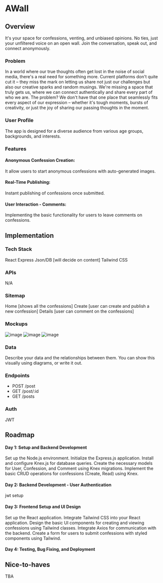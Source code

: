 # AWall

## Overview

It's your space for confessions, venting, and unbiased opinions. No ties, just your unfiltered voice on an open wall. Join the conversation, speak out, and connect anonymously.

### Problem

In a world where our true thoughts often get lost in the noise of social media, there's a real need for something more. Current platforms don't quite cut it – they miss the mark on letting us share not just our challenges but also our creative sparks and random musings. We're missing a space that truly gets us, where we can connect authentically and share every part of who we are. The problem? We don't have that one place that seamlessly fits every aspect of our expression – whether it's tough moments, bursts of creativity, or just the joy of sharing our passing thoughts in the moment.

### User Profile

The app is designed for a diverse audience from various age groups, backgrounds, and interests.

### Features


#### Anonymous Confession Creation:

It allow users to start anonymous confessions with auto-generated images.

#### Real-Time Publishing:

Instant publishing of confessions once submitted.

#### User Interaction - Comments:

Implementing the basic functionality for users to leave comments on confessions.

## Implementation

### Tech Stack

React
Express
Json/DB [will decide on content]
Tailwind CSS

### APIs

N/A
### Sitemap

Home [shows all the confessions]
Create [user can create and publish a new confession]
Details [user can comment on the confessions]
### Mockups
![image](https://github.com/Rajandeep56/AWall/assets/73456764/db6e7a6c-b8a1-487f-8daf-ff6e08617f93)
![image](https://github.com/Rajandeep56/AWall/assets/73456764/67cc963b-7d1f-4d2d-a485-1efe5bea3cd6)
![image](https://github.com/Rajandeep56/AWall/assets/73456764/011c5e7b-ae82-4f8b-98b0-e85b96a1d761)

### Data

Describe your data and the relationships between them. You can show this visually using diagrams, or write it out. 

### Endpoints

- POST /post
- GET /post/:id
- GET /posts
### Auth

JWT

## Roadmap

####  Day 1: Setup and Backend Development
Set up the Node.js environment.
Initialize the Express.js application.
Install and configure Knex.js for database queries.
Create the necessary models for User, Confession, and Comment using Knex migrations.
Implement the basic CRUD operations for confessions (Create, Read) using Knex.

####  Day 2: Backend Development - User Authentication
jwt setup

####  Day 3: Frontend Setup and UI Design
Set up the React application.
Integrate Tailwind CSS into your React application.
Design the basic UI components for creating and viewing confessions using Tailwind classes.
Integrate Axios for communication with the backend.
Create a form for users to submit confessions with styled components using Tailwind.

####  Day 4: Testing, Bug Fixing, and Deployment



## Nice-to-haves
TBA
